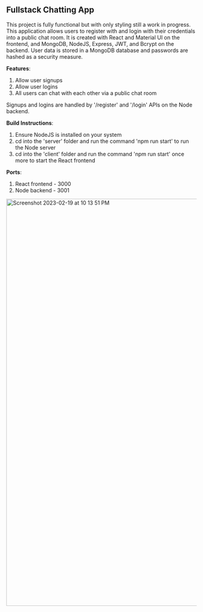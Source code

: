 ## Fullstack Chatting App

This project is fully functional but with only styling still a work in progress. This application allows users to register with and login with their credentials into a public chat room. It is created with React and Material UI on the frontend, and MongoDB, NodeJS, Express, JWT, and Bcrypt on the backend. User data is stored in a MongoDB database and passwords are hashed as a security measure. 

**Features**:

1. Allow user signups
2. Allow user logins
3. All users can chat with each other via a public chat room

Signups and logins are handled by '/register' and '/login' APIs on the Node backend. 

**Build Instructions**:

1. Ensure NodeJS is installed on your system
2. cd into the 'server' folder and run the command 'npm run start' to run the Node server
3. cd into the 'client' folder and run the command 'npm run start' once more to start the React frontend

**Ports**:

1. React frontend - 3000
2. Node backend - 3001



<img width="1076" alt="Screenshot 2023-02-19 at 10 13 51 PM" src="https://user-images.githubusercontent.com/72053963/220001297-a35f97b9-d58c-44f4-917f-9f0d4ff37b9a.png">
